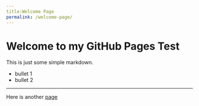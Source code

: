 ```yaml
---
title:Welcome Page
permalink: /welcome-page/
---
```


# Welcome to my GitHub Pages Test

This is just some simple markdown.

* bullet 1
* bullet 2

-----------------------------

Here is another [page](page1.md)
